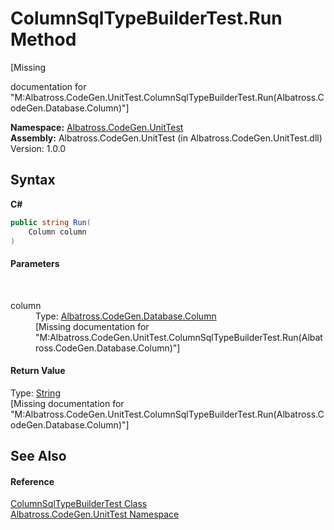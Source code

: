 # ColumnSqlTypeBuilderTest.Run Method 
 

\[Missing <summary> documentation for "M:Albatross.CodeGen.UnitTest.ColumnSqlTypeBuilderTest.Run(Albatross.CodeGen.Database.Column)"\]

**Namespace:**&nbsp;<a href="56BAD780">Albatross.CodeGen.UnitTest</a><br />**Assembly:**&nbsp;Albatross.CodeGen.UnitTest (in Albatross.CodeGen.UnitTest.dll) Version: 1.0.0

## Syntax

**C#**<br />
``` C#
public string Run(
	Column column
)
```


#### Parameters
&nbsp;<dl><dt>column</dt><dd>Type: <a href="9459F463">Albatross.CodeGen.Database.Column</a><br />\[Missing <param name="column"/> documentation for "M:Albatross.CodeGen.UnitTest.ColumnSqlTypeBuilderTest.Run(Albatross.CodeGen.Database.Column)"\]</dd></dl>

#### Return Value
Type: <a href="http://msdn2.microsoft.com/en-us/library/s1wwdcbf" target="_blank">String</a><br />\[Missing <returns> documentation for "M:Albatross.CodeGen.UnitTest.ColumnSqlTypeBuilderTest.Run(Albatross.CodeGen.Database.Column)"\]

## See Also


#### Reference
<a href="CB95E74">ColumnSqlTypeBuilderTest Class</a><br /><a href="56BAD780">Albatross.CodeGen.UnitTest Namespace</a><br />